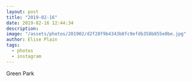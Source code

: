 ```yaml
---
layout: post
title: "2019-02-16"
date: 2019-02-16 12:44:34
description: 
image: "/assets/photos/201902/d2f28f9b4343b8fc9efdb358b855e0be.jpg"
author: Elise Plain
tags: 
  - photos
  - instagram
---
```



<p></p>
Green Park